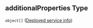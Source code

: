 ## additionalProperties Type

`object[]` ([Deployed service info](app-properties-services-deployment-ids-a-list-of-deployed-services-deployed-service-info.md))
